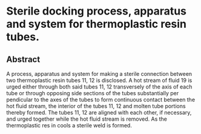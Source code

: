 # Sterile docking process, apparatus and system for thermoplastic resin tubes.

## Abstract
A process, apparatus and system for making a sterile connection between two thermoplastic resin tubes 11, 12 is disclosed. A hot stream of fluid 19 is urged either through both said tubes 11, 12 transversely of the axis of each tube or through opposing side sections of the tubes substantially per pendicular to the axes of the tubes to form continuous contact between the hot fluid stream, the interior of the tubes 11, 12 and molten tube portions thereby formed. The tubes 11, 12 are aligned with each other, if necessary, and urged together while the hot fluid stream is removed. As the thermoplastic res in cools a sterile weld is formed.